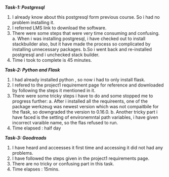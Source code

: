 
***Task-1: Postgresql***

1. I already know about this postgresql form previous course. So i had no problem installing it.
2. I referred LMS link to download the software.
3. There were some steps that were very time consuming and confusing. 
	a. When i was installing postgresql, i have checked out to install stackbuilder also, but it have made the process so complicated by installing unnecessary packages.
	b.So i went back and re-installed postgresql and i unchecked stack builder.
4. Time i took to complete is 45 minutes.


***Task-2: Python and Flask***

1. I had already installed python , so now i had to only install flask.
2. I refered to the project1 requirement page for reference and downloaded by following the steps it mentioned in it.
3. There were some tricky steps i have to do and some stopped me to progress further:
	a. After i installed all the requireents, one of the package werkzeug was newest version which was not compaitbile for the flask, so downgraded the version to 0.16.0.
	b. Another tricky part i have faced is the setting of environemntal path variables, i have given incorrect varaible name, so the flas refused to run.
4. Time elapsed : half day


***Task-3: Goodreads***
1. I have heard and acceesses it first time and accessing it did not had any problems.
2. I have followed the steps given in the project1 requirements page.
3. There are no tricky or confusing part in this task.
4. Time elapses : 15mins.